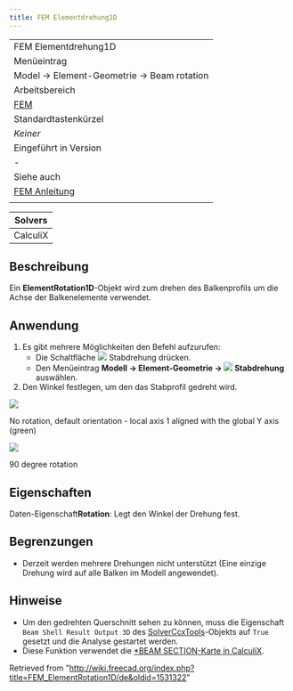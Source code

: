 ```yaml
---
title: FEM Elementdrehung1D
---
```

|  |
| --- |
| FEM Elementdrehung1D |
| Menüeintrag |
| Model → Element-Geometrie → Beam rotation |
| Arbeitsbereich |
| [FEM](/FEM_Workbench/de "FEM Workbench/de") |
| Standardtastenkürzel |
| *Keiner* |
| Eingeführt in Version |
| - |
| Siehe auch |
| [FEM Anleitung](/FEM_tutorial/de "FEM tutorial/de") |
|  |

| Solvers |
| --- |
| CalculiX |

## Beschreibung

Ein **ElementRotation1D**-Objekt wird zum drehen des Balkenprofils um die Achse der Balkenelemente verwendet.

## Anwendung

1. Es gibt mehrere Möglichkeiten den Befehl aufzurufen:
   * Die Schaltfläche ![](/images/FEM_ElementRotation1D.svg) Stabdrehung drücken.
   * Den Menüeintrag **Modell → Element-Geometrie → ![](/images/FEM_ElementRotation1D.svg) Stabdrehung** auswählen.
2. Den Winkel festlegen, um den das Stabprofil gedreht wird.

![](/images/FEM_beam_no_rotation.png)

No rotation, default orientation - local axis 1 aligned with the global Y axis (green)

![](/images/FEM_beam_rotation.png)

90 degree rotation

## Eigenschaften

Daten-Eigenschaft**Rotation**: Legt den Winkel der Drehung fest.

## Begrenzungen

* Derzeit werden mehrere Drehungen nicht unterstützt (Eine einzige Drehung wird auf alle Balken im Modell angewendet).

## Hinweise

* Um den gedrehten Querschnitt sehen zu können, muss die Eigenschaft `Beam Shell Result Output 3D` des [SolverCcxTools](/FEM_SolverCalculixCxxtools "FEM SolverCalculixCxxtools")-Objekts auf `True` gesetzt und die Analyse gestartet werden.
* Diese Funktion verwendet die [\*BEAM SECTION-Karte in CalculiX](https://web.mit.edu/calculix_v2.7/CalculiX/ccx_2.7/doc/ccx/node162.html).

Retrieved from "<http://wiki.freecad.org/index.php?title=FEM_ElementRotation1D/de&oldid=1531322>"
